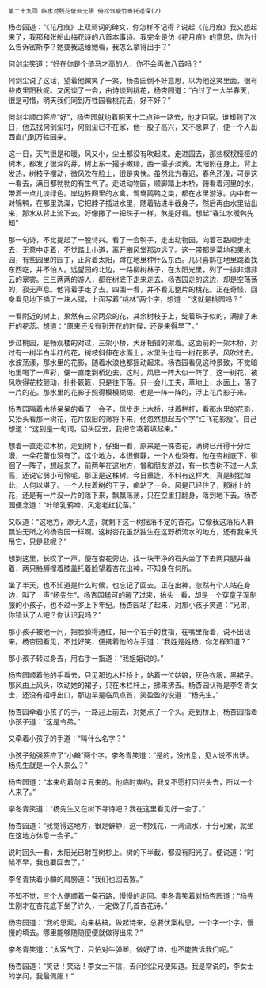     第二十九回 临水对残花低徊无限 倚松邻瘦竹寄托遥深(2) 

   杨杏园道：“《花月痕》上双鸳词的碑文，你怎样不记得？说起《花月痕》我又想起来了，我那和张船山梅花诗的八首本事诗。我完全是仿《花月痕》的意思，你为什么告诉密斯李？她要我送给她看，我怎么拿得出手？”

   何剑尘笑道：“好在你是个倚马才高的人，你不会再做八首吗？”

   何剑尘说了这话，望着他微笑了一笑，杨杏园倒不好意思，以为他这笑里面，很有些皮里阳秋呢。又闲谈了一会，由诗谈到桃花，杨杏园道：“白过了一大半春天，很是可惜，明天我们同到万牲园看桃花去，好不好？”

   何剑尘顺口答应“好”，杨杏园就约着明天十二点钟一路去，他才回家。谁知到了次日，他去找何剑尘时，何剑尘已不在家，他一股子高兴，又不愿算了，便一个人出西直门到万牲园来。

   这一日，天气很是和暖，风又小，尘土都没有吹起来。走进园去，那些杈杈桠桠的树木，都发了很深的芽，树上东一撮子嫩绿，西一撮子淡黄。太阳照在身上，背上发热，树枝子摆动，微风吹在脸上，很是爽快。虽然北方春迟，春色还浅，可是这一看去，满目都勃勃的有生气了。走进动物园，顺脚踏上木桥，俯看着河里的水，带着一点儿淡绿色。岸边铁网里的水禽，鸳鸯鹅鸭之类，都在水里游泳。内中有一对锦鸭，在那里洗澡，它把脖子插进水里，随着钻进半截身子，然后再由水里钻出来，那水从背上流下去，好像撒了一把珠子一样，煞是好看。想起“春江水暖鸭先知”

   那一句诗，不觉提起了一股诗兴。看了一会鸭子，走出动物园，向着石路顺步走去，无意中走着，不觉踏上小道，离开豳风堂那边远了。这一带都是菜地和果木园，有些园里的园丁，正背着太阳，蹲在地里种什么东西。几只喜鹊在地里跳着找东西吃，并不怕人。远望园的北边，一路柳树林子，在太阳光里，列了一排非烟非云的翠雾。三三两两的游人，都在树底下走来走去。杨杏园走的这边，却是空荡荡的，寂无声息。他背着手走了去，四围一看，并不看见整片的桃花。正在奇怪，回身看见地下插了一块木牌，上面写着“桃林”两个字，想道：“这就是桃园吗？”

   一看附近的树上，果然有三朵两朵的花，其余树枝子上，绽着珠子似的，满排了未开的花蕊。想道：“原来还没有到开花的时候，还是来得早了。”

   步过桃园，是畅观楼的对过，三架小桥，犬牙相错的架着。这面前的一架木桥，对过有一树半白半红的花，树枝斜伸在水面上，水里头也有一树花影子。风吹过去。水波荡漾，那水里的花影，随着水浪也都摇动起来。杨杏园看见这种景致，不觉暗地里喝了一声彩，便一直走到桥边去，这时，风已一阵大似一阵了，这一树花，被风吹得花枝颤动，扑扑簌簌，只是往下落。只一会儿工夫，草地上，水面上，落了一片的花。那水里的花影子照得模模糊糊，也是一阵一阵的，浮上花片影子来。

   杨杏园隔着木桥呆呆的看了一会子，信步走上木桥，扶着栏杆，看那水里的花影，又抬头看那一树花，花片依旧的筛将下来，他忽然想起五个字“红飞花影瘦”。自己想道：“这到是一句词，回头回去，我把它凑着填起来。”

   想着一直走过木桥，走到树下，仔细一看，原来是一株杏花，满树已开得十分烂漫，一朵花蕾也没有了。这个地方，本很僻静，一个人也没有。他在杏树底下，徘徊了一阵子，想起来了，前两年在这地方，曾和朋友游过，有一株杏树不过一人来高，还说它弱小可怜呢，那正是这株树。今日重逢，不料有这样大，真是树犹如此，人何以堪了。一个人扶着树的干子，痴站了一会。风是已经住了，那树上的花，还是有一片没一片的落下来，飘飘荡荡，只在空里打翻身，落到地下去。杨杏园便念道：“叶暗乳鸦啼，风定老红犹落。”

   又叹道：“这地方，渺无人迹，就剩下这一树摇落不定的杏花，它像我这落拓人群飘泊无所之的杨杏园一样啊。这树杏花虽然独生在这野桥流水的地方，还有我来凭吊它，只是我呢？”

   想到这里，长叹了一声，便在杏花旁边，找一块干净的石头坐了下去两只腿并曲着，两只胳膊撑着膝盖托着脸望着杏花出神，不知身在何所。

   坐了半天，也不知道是什么时候，也忘记了回去。正在出神，忽然有个人站在身边，叫了一声“杨先生”。杨杏园猛可的醒了过来，抬头一看，却是一个穿童子军制服的小孩子，也不过十岁上下年纪。杨杏园站了起来，对那小孩子笑道：“兄弟，你错认了人吧？你认识我吗？”

   那小孩子被他一问，把脸臊得通红，把一个右手的食指，在嘴里衔着，说不出话来。杨杏园看见，不觉好笑，便携着他的左手道：“我姓是姓杨，你怎样知道？”

   那小孩子转过身去，用右手一指道：“我姐姐说的。”

   杨杏园顺着他的手看去，只见那边木栏桥上，站着一位姑娘，灰色衣服，黑裙子。那风由上风头，吹动她的裙子，只在木栏杆上，拂来拂去。杨杏园认得是李冬青女士，还没有招呼出口，那边早是临风点首，笑盈盈的说道：“杨先生。”

   杨杏园牵着小孩子的手，一路迎上前去，对她点了一个头。走到桥上，杨杏园指着小孩子道：“这是令弟。”

   又牵着小孩子的手道：“叫什么名字？”

   小孩子勉强答应了“小麟”两个字。李冬青笑道：“是的，没出息，见人说不出话。杨先生就是一个人来么？”

   杨杏园道：“本来约着剑尘兄来的。他临时爽约，我又不愿打回兴头去，所以一个人来了。”

   李冬青笑道：“杨先生又在树下寻诗吧？我在这里看见好一会了。”

   杨杏园道：“我觉得这地方，很是僻静，这一村残花，一湾流水，十分可爱，就坐在这地方休息一会子。”

   说时回头一看，太阳光已射在树杪上。树的下半截，都没有阳光了。便说道：“时候不早，我也要回去了。”

   李冬青扶着小麟的肩膀道：“我们也回去罢。”

   不知不觉，三个人便顺着一条石路，慢慢的走回。李冬青笑着对杨杏园道：“杨先生刚才在杏花底下坐了许久，一定做了几首杏花诗。”

   杨杏园道：“我的思索，向来枯槁，做起诗来，总要伏案构思，一个字一个字，慢慢的填去。哪里能够随随便便就做得出来？”

   李冬青笑道：“太客气了，只怕对牛弹琴，做好了诗，也不能告诉我们呢。”

   杨杏园道：“笑话！笑话！李女士不信，去问剑尘兄便知道。我是常说的，李女士的学问，我最佩服！”


